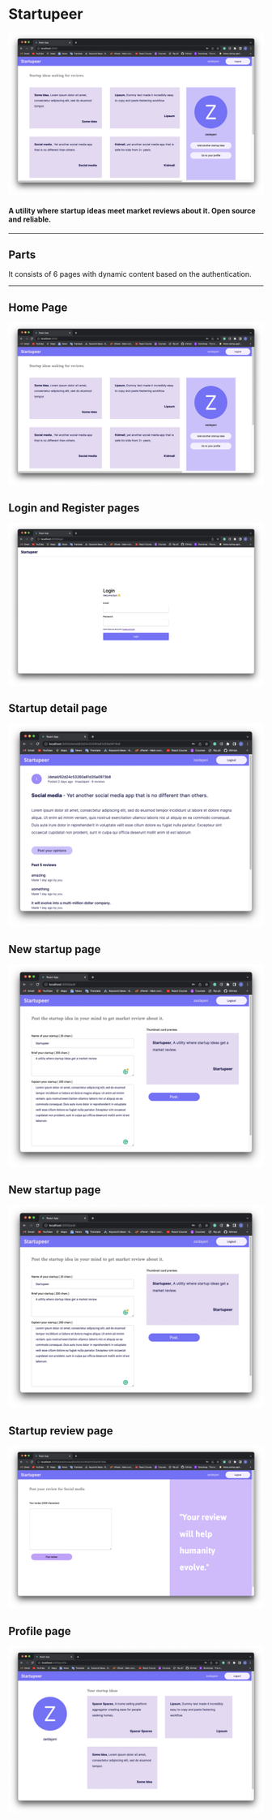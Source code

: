 # Startupeer

<img src="./home.png">

#### A utility where startup ideas meet market reviews about it. Open source and reliable.

---

## Parts


It consists of 6 pages with dynamic content based on the authentication.

---

## Home Page

<img src="./home.png" />

## Login and Register pages

<img src="./Login.png" />

## Startup detail page

<img src="./startupDetail.png" />

## New startup page

<img src="./form.png" />

## New startup page

<img src="./form.png" />

## Startup review page

<img src="./review.png" />

## Profile page

<img src="./profile.png" />